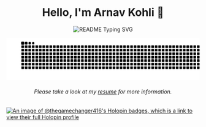 <html>
<body>
  
<div align="center">
  <span>
  <h1 align="center">Hello, I'm Arnav Kohli 👋 </h1>
    <p align="center">
      <img src="https://readme-typing-svg.demolab.com/?lines=Problem+Solving+Expert!;AI/ML+And+OpenSource+Enthusiast!;Backend+Developer!;Building+LocalFood!&font=Fira%20Code&center=true&width=380&height=50&duration=4000&pause=1000" alt="README Typing SVG">
    </p>
  </span>
  <a href="https://github.com/THEGAMECHANGER416">
    <img src="https://github.com/THEGAMECHANGER416/THEGAMECHANGER416/blob/main/resources/grid-snake.svg" alt="snake">
  </a>
</div>
<h6 align="center">Please take a look at my <a href="https://drive.google.com/file/d/1DJyLiOGzml4idr0vWYCtt1WXKv742-QA/view" target="_blank">resume</a> for more information.</h6>

[![An image of @thegamechanger416's Holopin badges, which is a link to view their full Holopin profile](https://holopin.me/thegamechanger416)](https://holopin.io/@thegamechanger416)
